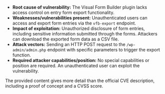 - **Root cause of vulnerability:** The Visual Form Builder plugin lacks access control on entry form export functionality.
- **Weaknesses/vulnerabilities present:** Unauthenticated users can access and export form entries via the `vfb-export` endpoint.
- **Impact of exploitation:** Unauthorized disclosure of form entries, including sensitive information submitted through the forms. Attackers can download the exported form data as a CSV file.
- **Attack vectors:**  Sending an HTTP POST request to the `/wp-admin/admin.php` endpoint with specific parameters to trigger the export function.
- **Required attacker capabilities/position:** No special capabilities or position are required. An unauthenticated user can exploit the vulnerability.

The provided content gives more detail than the official CVE description, including a proof of concept and a CVSS score.